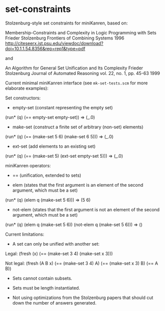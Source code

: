 set-constraints
===============

Stolzenburg-style set constraints for miniKanren, based on:

Membership-Constraints and Complexity in Logic Programming with Sets
Frieder Stolzenburg
Frontiers of Combining Systems
1996
http://citeseerx.ist.psu.edu/viewdoc/download?doi=10.1.1.54.8356&rep=rep1&type=pdf

and

An Algorithm for General Set Unification and Its Complexity
Frieder Stolzenburg
Journal of Automated Reasoning
vol. 22, no. 1, pp. 45-63
1999



Current minimal miniKanren interface (see `mk-set-tests.scm` for more elaborate examples):

Set constructors:

* empty-set (constant representing the empty set)

(run* (q) (== empty-set empty-set))
=>
(_.0)

* make-set (construct a finite set of arbitrary (non-set) elements)

(run* (q) (== (make-set 5 6) (make-set 6 5)))
=>
(_.0)

* ext-set (add elements to an existing set)

(run* (q) (== (make-set 5) (ext-set empty-set 5)))
=>
(_.0)


miniKanren operators:

* == (unification, extended to sets)

* elem (states that the first argument is an element of the second argument, which must be a set)

(run* (q) (elem q (make-set 5 6)))
=>
(5 6)

* not-elem (states that the first argument is not an element of the second argument, which must be a set)

(run* (q)
  (elem q (make-set 5 6))
  (not-elem q (make-set 5 6)))
=>
()


Current limitations:

* A set can only be unified with another set:

Legal: (fresh (x) (== (make-set 3 4) (make-set x 3)))

Not legal: (fresh (A B x) (== (make-set 3 4) A) (== (make-set x 3) B) (== A B))

* Sets cannot contain subsets.

* Sets must be length instantiated.

* Not using optimizations from the Stolzenburg papers that should cut down the number of answers generated.